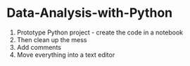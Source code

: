 # Data-Analysis-with-Python

1. Prototype Python project - create the code in a notebook
2. Then clean up the mess 
3. Add comments
4. Move everything into a text editor 
